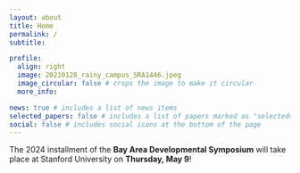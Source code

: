 ```yaml
---
layout: about
title: Home
permalink: /
subtitle: 

profile:
  align: right
  image: 20210128_rainy_campus_SRA1446.jpeg
  image_circular: false # crops the image to make it circular
  more_info: 

news: true # includes a list of news items
selected_papers: false # includes a list of papers marked as "selected={true}"
social: false # includes social icons at the bottom of the page
---
```


The 2024 installment of the <b>Bay Area Developmental Symposium</b> will take place at Stanford University on <b>Thursday, May 9</b>!